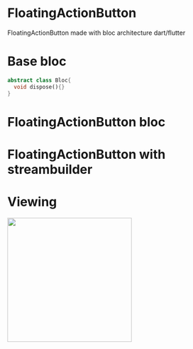 # FloatingActionButton
FloatingActionButton made with bloc architecture dart/flutter
# Base bloc
```dart
abstract class Bloc{
  void dispose(){}
}
```
# FloatingActionButton bloc
# FloatingActionButton with streambuilder
# Viewing
<img src="https://user-images.githubusercontent.com/69945589/114279597-52792480-99ea-11eb-9f07-6642c006d1c9.gif" width="280"/>
 
  


